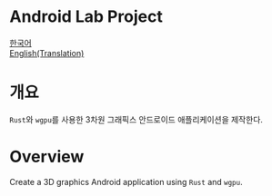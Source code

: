 # Android Lab Project 

[한국어](#개요) </br>
[English(Translation)](#overview) </br>

# 개요
`Rust`와 `wgpu`를 사용한 3차원 그래픽스 안드로이드 애플리케이션을 제작한다.

# Overview
Create a 3D graphics Android application using `Rust` and `wgpu`.
